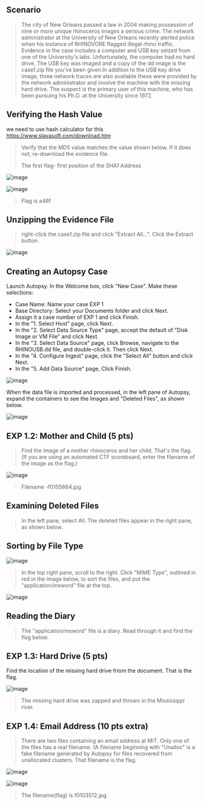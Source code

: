 ## Scenario

>The city of New Orleans passed a law in 2004 making possession of nine or more unique rhinoceros images a serious crime. The network administrator at the University of New Orleans recently alerted police when his instance of RHINOVORE flagged illegal rhino traffic. Evidence in the case includes a computer and USB key seized from one of the University's labs. Unfortunately, the computer had no hard drive. The USB key was imaged and a copy of the dd image is the case1.zip file you've been given.In addition to the USB key drive image, three network traces are also available these were provided by the network administrator and involve the machine with the missing hard drive. The suspect is the primary user of this machine, who has been pursuing his Ph.D. at the University since 1972.

## Verifying the Hash Value

we need to use hash calculator for this
https://www.slavasoft.com/download.htm 

>Verify that the MD5 value matches the value shown below. If it does not, re-download the evidence file.

>The first flag- first position of the SHA1 Address

![image](https://github.com/RahulMMenon011/Cyber_Forensics/assets/140642506/ca9b62fd-e491-4fc9-8449-d38ac0bb0a23)

![image](https://github.com/RahulMMenon011/Cyber_Forensics/assets/140642506/3d1a238f-6e31-4e9b-8182-15ad4a047227)

>Flag is a46f

## Unzipping the Evidence File

>right-click the case1.zip file and click "Extract All...". Click the Extract button.

![image](https://github.com/RahulMMenon011/Cyber_Forensics/assets/140642506/1180c2db-bf98-49fb-a98f-d7216bc2b8e3)

## Creating an Autopsy Case

Launch Autopsy. In the Welcome box, click "New Case". Make these selections:

* Case Name: Name your case EXP 1
* Base Directory: Select your Documents folder and click Next.
* Assign it a case number of EXP 1 and click Finish.
* In the "1. Select Host" page, click Next.
* In the "2. Select Data Source Type" page, accept the default of "Disk Image or VM File" and click Next.
* In the "3. Select Data Source" page, click Browse, navigate to the RHINOUSB.dd file, and double-click it. Then click Next.
* In the "4. Configure Ingest" page, click the "Select All" button and click Next.
* In the "5. Add Data Source" page, Click Finish.

![image](https://github.com/RahulMMenon011/Cyber_Forensics/assets/140642506/d187e389-3eae-447c-ae04-b3130e34bc04)

When the data file is imported and processed, in the left pane of Autopsy, expand the containers to see the Images and "Deleted Files", as shown below.

![image](https://github.com/RahulMMenon011/Cyber_Forensics/assets/140642506/d7bcca3d-d7f2-45bb-9d90-3b8f18631b6d)

## EXP 1.2: Mother and Child (5 pts)

>Find the image of a mother rhinoceros and her child. That's the flag. (If you are using an automated CTF scoreboard, enter the filename of the image as the flag.)

![image](https://github.com/RahulMMenon011/Cyber_Forensics/assets/140642506/845bd097-06d6-4d0d-8812-a882f82d5e87)

>Filename -f0105864.jpg

## Examining Deleted Files

>In the left pane, select All. The deleted files appear in the right pane, as shown below.


## Sorting by File Type

![image](https://github.com/RahulMMenon011/Cyber_Forensics/assets/140642506/6f83cc89-cb5e-4f4f-a3d4-395d6aa30106)

>In the top right pane, scroll to the right. Click "MIME Type", outlined in red in the image below, to sort the files, and put the "application/msword" file at the top.

![image](https://github.com/RahulMMenon011/Cyber_Forensics/assets/140642506/f4456242-96f9-4d2d-8d42-8774b156516d)

## Reading the Diary

>The "application/msword" file is a diary. Read through it and find the flag below.

## EXP 1.3: Hard Drive (5 pts)

Find the location of the missing hard drive friom the document. That is the flag.

![image](https://github.com/RahulMMenon011/Cyber_Forensics/assets/140642506/5880e5d5-e7f4-456d-a839-a099b7a13050)

>The missing hard drive was zapped and thrown in the Mississippi river.

## EXP 1.4: Email Address (10 pts extra)

>There are two files containing an email address at MIT. Only one of the files has a real filename. (A filename beginning with "Unalloc" is a fake filename generated by Autopsy for files recovered from unallocated clusters. That filename is the flag.

![image](https://github.com/RahulMMenon011/Cyber_Forensics/assets/140642506/c663da2d-0cf1-446c-ad7e-8b016734c6c1)

![image](https://github.com/RahulMMenon011/Cyber_Forensics/assets/140642506/69bfc0f6-33b7-49df-bec4-976d47533885)

>The filename(flag) is f0103512.jpg
